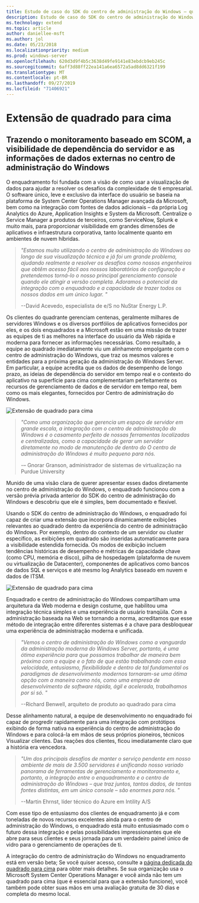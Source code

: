 ```yaml
---
title: Estudo de caso do SDK do centro de administração do Windows – quadrado para cima
description: Estudo de caso do SDK do centro de administração do Windows – quadrado para cima
ms.technology: extend
ms.topic: article
author: daniellee-msft
ms.author: jol
ms.date: 05/23/2018
ms.localizationpriority: medium
ms.prod: windows-server
ms.openlocfilehash: 620d3d9f4b5c3638d49fe9141e83ebdcb9eb245c
ms.sourcegitcommit: 6aff3d88ff22ea141a6ea6572a5ad8dd6321f199
ms.translationtype: MT
ms.contentlocale: pt-BR
ms.lasthandoff: 09/27/2019
ms.locfileid: "71406921"
---
```

# <a name="squared-up-extension"></a>Extensão de quadrado para cima

## <a name="bringing-scom-based-monitoring-server-dependency-visibility-and-external-data-insights-into-windows-admin-center"></a>Trazendo o monitoramento baseado em SCOM, a visibilidade de dependência do servidor e as informações de dados externas no centro de administração do Windows

O enquadramento foi fundada com a visão de como usar a visualização de dados para ajudar a resolver os desafios da complexidade de ti empresarial. O software único, leve e exclusivo da interface do usuário se baseia na plataforma de System Center Operations Manager avançada da Microsoft, bem como na integração com fontes de dados adicionais – da própria Log Analytics do Azure, Application Insights e System da Microsoft. Centralize o Service Manager a produtos de terceiros, como ServiceNow, Splunk e muito mais, para proporcionar visibilidade em grandes dimensões de aplicativos e infraestrutura corporativa, tanto localmente quanto em ambientes de nuvem híbridas.

> <cite>"Estamos muito utilizando o centro de administração do Windows ao longo de sua visualização técnica e já foi um grande problema, ajudando realmente a resolver os desafios como nossos engenheiros que obtêm acesso fácil aos nossos laboratórios de configuração e pretendemos torná-lo o nosso principal gerenciamento console quando ele atingir a versão completa. Adoramos o potencial da integração com o enquadrado e a capacidade de trazer todos os nossos dados em um único lugar. "</cite>
>
> --David Acevedo, especialista de e/S no NuStar Energy L.P.

Os clientes do quadrante gerenciam centenas, geralmente milhares de servidores Windows e os diversos portfólios de aplicativos fornecidos por eles, e os dois enquadrados e a Microsoft estão em uma missão de trazer as equipes de ti as melhores na interface do usuário da Web rápida e moderna para fornecer as informações necessárias. Como resultado, a equipe ao quadrado imediatamente viu um alinhamento empolgante com o centro de administração do Windows, que traz os mesmos valores e entidades para a próxima geração da administração do Windows Server. Em particular, a equipe acredita que os dados de desempenho de longo prazo, as ideias de dependência do servidor em tempo real e o contexto do aplicativo na superfície para cima complementariam perfeitamente os recursos de gerenciamento de dados e de servidor em tempo real, bem como os mais elegantes, fornecidos por Centro de administração do Windows.

![Extensão de quadrado para cima](../../media/extend-case-study-squared-up/squared-up-1.png)

> <cite>"Como uma organização que gerencia um espaço de servidor em grande escala, a integração com o centro de administração do Windows é o casamento perfeito de nossas ferramentas localizadas e centralizadas, como a capacidade de gerar um servidor diretamente no modo de manutenção de dentro do O centro de administração do Windows é muito pequeno para nós.</cite>
>
> -– Gnorar Granson, administrador de sistemas de virtualização na Purdue University

Munido de uma visão clara de querer apresentar esses dados diretamente no centro de administração do Windows, o enquadrado funcionou com a versão prévia privada anterior do SDK do centro de administração do Windows e descobriu que ele é simples, bem documentado e flexível.

Usando o SDK do centro de administração do Windows, o enquadrado foi capaz de criar uma extensão que incorpora dinamicamente exibições relevantes ao quadrado dentro da experiência do centro de administração do Windows. Por exemplo, dentro do contexto de um servidor ou cluster específico, as exibições em quadrado são inseridas automaticamente para a visibilidade estendida fornecida. Os modos de exibição incluem tendências históricas de desempenho e métricas de capacidade chave (como CPU, memória e disco), pilha de hospedagem (plataforma de nuvem ou virtualização de Datacenter), componentes de aplicativos como bancos de dados SQL e serviços e até mesmo log Analytics baseado em nuvem e dados de ITSM.

![Extensão de quadrado para cima](../../media/extend-case-study-squared-up/squared-up-2.png)

Enquadrado e centro de administração do Windows compartilham uma arquitetura da Web moderna e design costume, que habilitou uma integração técnica simples e uma experiência de usuário tranqüila. Com a administração baseada na Web se tornando a norma, acreditamos que esse método de integração entre diferentes sistemas é a chave para desbloquear uma experiência de administração moderna e unificada.

> <cite>"Vemos o centro de administração do Windows como a vanguarda da administração moderna do Windows Server, portanto, é uma ótima experiência para que possamos trabalhar de maneira bem próxima com a equipe e o fato de que estão trabalhando com essa velocidade, entusiasmo, flexibilidade e dentro de tal fundamental os paradigmas de desenvolvimento modernos tornaram-se uma ótima opção com a maneira como nós, como uma empresa de desenvolvimento de software rápida, ágil e acelerada, trabalhamos por si só. "</cite>
>
> --Richard Benwell, arquiteto de produto ao quadrado para cima

Desse alinhamento natural, a equipe de desenvolvimento no enquadrado foi capaz de progredir rapidamente para uma integração com protótipos exibindo de forma nativa na experiência do centro de administração do Windows e para colocá-la em mãos de seus próprios pioneiros, técnicos Visualizar clientes. Das reações dos clientes, ficou imediatamente claro que a história era vencedora.

> <cite>"Um dos principais desafios de manter o serviço pendente em nosso ambiente de mais de 3.500 servidores é unificando nosso variado panorama de ferramentas de gerenciamento e monitoramento e, portanto, a integração entre o enquadramento e o centro de administração do Windows – que traz juntos, tantos dados, de tantas fontes distintas, em um único console – são enormes para nós. "</cite>
>
> --Martin Ehrnst, líder técnico do Azure em Intility A/S

Com esse tipo de entusiasmo dos clientes de enquadramento já e com toneladas de novos recursos excelentes ainda para o centro de administração do Windows, o enquadrado está muito entusiasmado com o futuro dessa integração e pelas possibilidades impressionantes que ele abre para seus clientes e seus jornada para um verdadeiro painel único de vidro para o gerenciamento de operações de ti.

A integração do centro de administração do Windows no enquadramento está em versão beta; Se você quiser acesso, consulte a [página dedicada do quadrado para cima](https://squaredup.com/product/honolulu/windows-admin-center-extension/?utm_source=microsoft-wac&utm_medium=public-relations&utm_campaign=honolulu) para obter mais detalhes. Se sua organização usa o Microsoft System Center Operations Manager e você ainda não tem um quadrado para cima (que é essencial para que a extensão funcione), você também pode obter suas mãos em uma avaliação gratuita de 30 dias e completa do mesmo local. 
